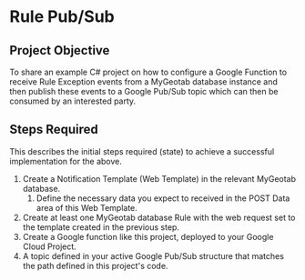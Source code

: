 # Rule Pub/Sub

## Project Objective ##
To share an example C# project on how to configure a Google Function to receive Rule Exception events from a MyGeotab database instance and then publish these events to a Google Pub/Sub topic which can then be consumed by an interested party.

## Steps Required ##
This describes the initial steps required (state) to achieve a successful implementation for the above.
1. Create a Notification Template (Web Template) in the relevant MyGeotab database.
    1. Define the necessary data you expect to received in the POST Data area of this Web Template.
2. Create at least one MyGeotab database Rule with the web request set to the template created in the previous step.
3. Create a Google function like this project, deployed to your Google Cloud Project.
4. A topic defined in your active Google Pub/Sub structure that matches the path defined in this project's code.

